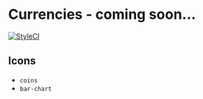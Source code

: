 # Currencies - coming soon...

[![StyleCI](https://github.styleci.io/repos/194647672/shield?branch=master)](https://github.styleci.io/repos/194647672)

## Icons
* `coins`
* `bar-chart`



